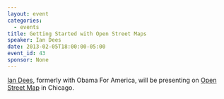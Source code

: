 ```yaml
---
layout: event
categories: 
  - events
title: Getting Started with Open Street Maps
speaker: Ian Dees
date: 2013-02-05T18:00:00-05:00
event_id: 43
sponsor: None
---
```


[Ian Dees](https://twitter.com/iandees), formerly with Obama For America, will be presenting on [Open Street Map](http://www.openstreetmap.org/) in Chicago.
